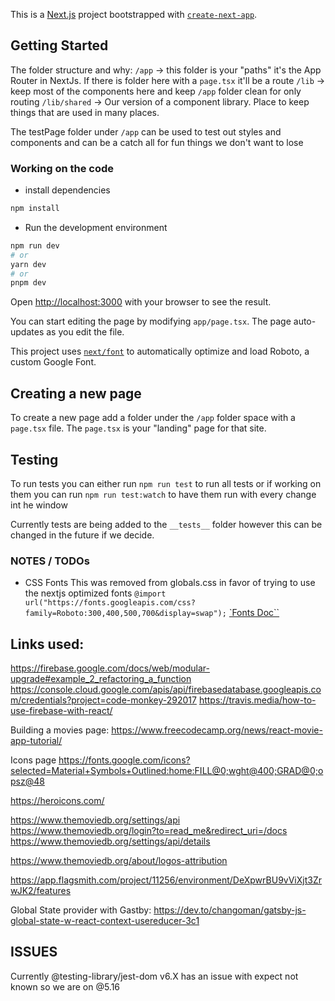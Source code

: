 This is a [Next.js](https://nextjs.org/) project bootstrapped with [`create-next-app`](https://github.com/vercel/next.js/tree/canary/packages/create-next-app).

## Getting Started

The folder structure and why:
 `/app` -> this folder is your "paths" it's the App Router in NextJs. If there is folder here with a `page.tsx` it'll be a route
 `/lib` -> keep most of the components here and keep `/app` folder clean for only routing 
 `/lib/shared` -> Our version of a component library. Place to keep things that are used in many places.

The testPage folder under `/app` can be used to test out styles and components and can be a catch all for fun things we don't want to lose

### Working on the code

 - install dependencies
 ```bash
 npm install
 ```

 - Run the development environment
```bash
npm run dev
# or
yarn dev
# or
pnpm dev
```

Open [http://localhost:3000](http://localhost:3000) with your browser to see the result.

You can start editing the page by modifying `app/page.tsx`. The page auto-updates as you edit the file.

This project uses [`next/font`](https://nextjs.org/docs/basic-features/font-optimization) to automatically optimize and load Roboto, a custom Google Font.

## Creating a new page
To create a new page add a folder under the `/app` folder space with a `page.tsx` file. The `page.tsx` is your "landing" page for that site.


## Testing
To run tests you can either run `npm run test` to run all tests or if working on them you can run `npm run test:watch` to have them run with every change int he window

Currently tests are being added to the `__tests__` folder however this can be changed in the future if we decide.


### NOTES / TODOs

 - CSS Fonts
  This was removed from globals.css in favor of trying to use the nextjs optimized fonts
  `@import url("https://fonts.googleapis.com/css?family=Roboto:300,400,500,700&display=swap");`
  [`Fonts Doc``](https://nextjs.org/docs/pages/building-your-application/optimizing/fonts)
## Links used:

https://firebase.google.com/docs/web/modular-upgrade#example_2_refactoring_a_function
https://console.cloud.google.com/apis/api/firebasedatabase.googleapis.com/credentials?project=code-monkey-292017
https://travis.media/how-to-use-firebase-with-react/


Building a movies page:
https://www.freecodecamp.org/news/react-movie-app-tutorial/

Icons page 
https://fonts.google.com/icons?selected=Material+Symbols+Outlined:home:FILL@0;wght@400;GRAD@0;opsz@48

https://heroicons.com/


https://www.themoviedb.org/settings/api
https://www.themoviedb.org/login?to=read_me&redirect_uri=/docs
https://www.themoviedb.org/settings/api/details


https://www.themoviedb.org/about/logos-attribution

https://app.flagsmith.com/project/11256/environment/DeXpwrBU9vViXjt3ZrwJK2/features

Global State provider with Gastby: https://dev.to/changoman/gatsby-js-global-state-w-react-context-usereducer-3c1

## ISSUES
Currently @testing-library/jest-dom v6.X has an issue with expect not known so we are on @5.16